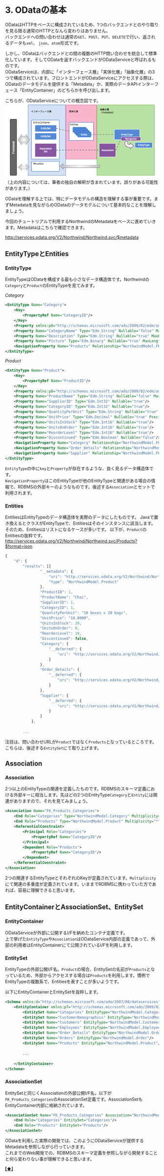 <a name="basic">3. ODataの基本</a>
========

ODataはHTTPをベースに構成されているため、1つのバックエンドとのやり取りを見る限る通常のHTTPとなんら変わりはありません。  
バックエンドへの問い合わせは通常の`GET`、`POST`、`PUT`、`DELETE`で行い、返されるデータも`xml`、 `json`、`atom`形式です。

しかし、ODataはバックエンドとの間の複数のHTTP問い合わせを統合して標準化しています。そしてODataを返すバックエンドがODataServiceと呼ばれるものです。  
ODataServiceは、内部に「インターフェース層」「実体化層」「抽象化層」の3つで構成されています。フロントエンドがODataServiceにアクセスする際は、ODataのデータモデルを提供する「Metadata」か、実際のデータAPIインターフェース「EntityContainer」のどちらかを呼び出します。

こちらが、ODataServiceについての概念図です。  
![ODataService概念図](img/3-1.png)
（上の内容については、筆者の独自の解釈が含まれています。誤りがある可能性があります。）

ODataを理解する上では、特にデータモデルの構造を理解する事が重要です。まずMetadataを見ながらのODataのデータモデルについて基本的なことを理解しましょう。

今回のチュートリアルで利用するNorthwindのMetadataをベースに進めていきます。Metadataはこちらで確認できます。  

<http://services.odata.org/V2/Northwind/Northwind.svc/$metadata>

## EntityTypeとEntities

### EntityType

EntityTypeはODataを構成する最も小さなデータ構造体です。Northwindの`Category`と`Product`のEntityTypeを見てみます。

*Category*
````xml
<EntityType Name="Category">
	<Key>
		<PropertyRef Name="CategoryID"/>
	</Key>
	<Property xmlns:p8="http://schemas.microsoft.com/ado/2009/02/edm/annotation" Name="CategoryID" Type="Edm.Int32" Nullable="false" p8:StoreGeneratedPattern="Identity"/>
	<Property Name="CategoryName" Type="Edm.String" Nullable="false" MaxLength="15" Unicode="true" FixedLength="false"/>
	<Property Name="Description" Type="Edm.String" Nullable="true" MaxLength="Max" Unicode="true" FixedLength="false"/>
	<Property Name="Picture" Type="Edm.Binary" Nullable="true" MaxLength="Max" FixedLength="false"/>
	<NavigationProperty Name="Products" Relationship="NorthwindModel.FK_Products_Categories" FromRole="Categories" ToRole="Products"/>
</EntityType>
````

*Product*
````xml
<EntityType Name="Product">
	<Key>
		<PropertyRef Name="ProductID"/>
	</Key>
	<Property xmlns:p8="http://schemas.microsoft.com/ado/2009/02/edm/annotation" Name="ProductID" Type="Edm.Int32" Nullable="false" p8:StoreGeneratedPattern="Identity"/>
	<Property Name="ProductName" Type="Edm.String" Nullable="false" MaxLength="40" Unicode="true" FixedLength="false"/>
	<Property Name="SupplierID" Type="Edm.Int32" Nullable="true"/>
	<Property Name="CategoryID" Type="Edm.Int32" Nullable="true"/>
	<Property Name="QuantityPerUnit" Type="Edm.String" Nullable="true" MaxLength="20" Unicode="true" FixedLength="false"/>
	<Property Name="UnitPrice" Type="Edm.Decimal" Nullable="true" Precision="19" Scale="4"/>
	<Property Name="UnitsInStock" Type="Edm.Int16" Nullable="true"/>
	<Property Name="UnitsOnOrder" Type="Edm.Int16" Nullable="true"/>
	<Property Name="ReorderLevel" Type="Edm.Int16" Nullable="true"/>
	<Property Name="Discontinued" Type="Edm.Boolean" Nullable="false"/>
	<NavigationProperty Name="Category" Relationship="NorthwindModel.FK_Products_Categories" FromRole="Products" ToRole="Categories"/>
	<NavigationProperty Name="Order_Details" Relationship="NorthwindModel.FK_Order_Details_Products" FromRole="Products" ToRole="Order_Details"/>
	<NavigationProperty Name="Supplier" Relationship="NorthwindModel.FK_Products_Suppliers" FromRole="Products" ToRole="Suppliers"/>
</EntityType>
````
`EntityType`の中に`key`と`Property`が存在するような、良く見るデータ構造体です。  
`NavigationProperty`はこのEntityTypeが他のEntityTypeと関連がある場合の情報で、RDBMSの外部キーのようなものです。後述する`Association`とセットで利用されます。

### Entities

EntitiesはEntityTypeのデータ構造体を実際のデータにしたものです。 
Javaで置き換えるとクラスがEntityTypeで、Entitiesはそのインスタンスに該当します。そのため、Entitiesはリストになるケースが多いです。
以下が、`Product`のEntitiesの抜粋です。  
<http://services.odata.org/V2/Northwind/Northwind.svc/Products?$format=json>

````javascript
{
	"d": {
		"results": [{
				"__metadata": {
					"uri": "http://services.odata.org/V2/Northwind/Northwind.svc/Products(1)",
					"type": "NorthwindModel.Product"
				},
				"ProductID": 1,
				"ProductName": "Chai",
				"SupplierID": 1,
				"CategoryID": 1,
				"QuantityPerUnit": "10 boxes x 20 bags",
				"UnitPrice": "18.0000",
				"UnitsInStock": 39,
				"UnitsOnOrder": 0,
				"ReorderLevel": 10,
				"Discontinued": false,
				"Category": {
					"__deferred": {
						"uri": "http://services.odata.org/V2/Northwind/Northwind.svc/Products(1)/Category"
					}
				},
				"Order_Details": {
					"__deferred": {
						"uri": "http://services.odata.org/V2/Northwind/Northwind.svc/Products(1)/Order_Details"
					}
				},
				"Supplier": {
					"__deferred": {
						"uri": "http://services.odata.org/V2/Northwind/Northwind.svc/Products(1)/Supplier"
					}
				}
			},

		...

````
注目は、問い合わせURLが`Product`ではなく`Products`となっているところです。こちらは、後述する`EntitySet`にて取り上げます。

## Association

### Association

2つ以上のEntityTypeの関連を定義したものです。RDBMSのスキーマ定義における外部キーに相当します。先ほどの2つのEntityType`Category`と`Entity`には関連がありますので、それを見てみましょう。

````xml
<Association Name="FK_Products_Categories">
	<End Role="Categories" Type="NorthwindModel.Category" Multiplicity="0..1"/>
	<End Role="Products" Type="NorthwindModel.Product" Multiplicity="*"/>
	<ReferentialConstraint>
		<Principal Role="Categories">
			<PropertyRef Name="CategoryID"/>
		</Principal>
		<Dependent Role="Products">
			<PropertyRef Name="CategoryID"/>
		</Dependent>
	</ReferentialConstraint>
</Association>
````
2つの関連するEntityTypeとそれぞれのKeyが定義されています。`Multiplicity`にて関連の多重度が定義されています。いままでRDBMSに携わっていた方であれば、容易に理解できると思います。

## EntityContainerとAssociationSet、EntitySet

### EntityContainer

ODataServiceが外部に公開するI/Fを納めたコンテナ定義です。  
上で挙げた`EntityType`や`Association`はODataService内部の定義であって、外部の利用者はEntityContainerにて公開されているI/Fを利用します。

### EntitySet

EntityTypeの外部公開I/F名。`Product`の場合、EntitySetの名前が`Products`となっているため、外部からアクセスする場合は`Products`を利用します。慣例でEntityTypeの複数系で、Entitiesを表すことが多いようです。

以下にEntityContainerとEntitySetを抜粋します。

````xml
<Schema xmlns:d="http://schemas.microsoft.com/ado/2007/08/dataservices" xmlns:m="http://schemas.microsoft.com/ado/2007/08/dataservices/metadata" xmlns="http://schemas.microsoft.com/ado/2008/09/edm" Namespace="ODataWeb.Northwind.Model">
	<EntityContainer xmlns:p7="http://schemas.microsoft.com/ado/2009/02/edm/annotation" Name="NorthwindEntities" p7:LazyLoadingEnabled="true" m:IsDefaultEntityContainer="true">
		<EntitySet Name="Categories" EntityType="NorthwindModel.Category"/>
		<EntitySet Name="CustomerDemographics" EntityType="NorthwindModel.CustomerDemographic"/>
		<EntitySet Name="Customers" EntityType="NorthwindModel.Customer"/>
		<EntitySet Name="Employees" EntityType="NorthwindModel.Employee"/>
		<EntitySet Name="Order_Details" EntityType="NorthwindModel.Order_Detail"/>
		<EntitySet Name="Orders" EntityType="NorthwindModel.Order"/>
		<EntitySet Name="Products" EntityType="NorthwindModel.Product"/>

		...

	</EntityContainer>
</Schema>
````

### AssociationSet

EntitySetと同じくAssociationの外部公開I/F名。以下が`FK_Products_Categories`のAssociationSet定義です。AssociationSetもEntityContainer内部に格納されています。


````xml
<AssociationSet Name="FK_Products_Categories" Association="NorthwindModel.FK_Products_Categories">
	<End Role="Categories" EntitySet="Categories"/>
	<End Role="Products" EntitySet="Products"/>
</AssociationSet>
````

ODataを利用した実際の開発では、このようにODataServiceが提供するMetadataを参照しながら行っていきます。  
これまでのWeb開発での、RDBMSのスキーマ定義を参照しながら開発することと何ら変わりない事が理解できると思います。

**[[⬆]](#table)**